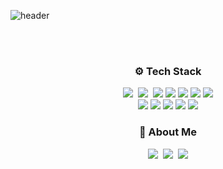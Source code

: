 ![header](https://capsule-render.vercel.app/api?type=soft&color=auto&height=150&section=header&text=JUNGMIN&fontSize=70&animation=twinkling)

<br />
<br />

<h3 align="center"> ⚙️ Tech Stack </h3>
<p align="center">
    <img src="https://img.shields.io/badge/html5-E34F26?style=flat&logo=html5&logoColor=white"/>&nbsp 
  <img src="https://img.shields.io/badge/css3-1572B6?style=flat&logo=css3&logoColor=white"/>&nbsp 
  <img src="https://img.shields.io/badge/javascript-F7DF1E?style=flat&logo=javascript&logoColor=white"/>
  <img src="https://img.shields.io/badge/React-61DAFB?style=flat&logo=React&logoColor=white"/>
  <img src="https://img.shields.io/badge/typescript-3178C6?style=flat&logo=typescript&logoColor=white"/>
  <img src="https://img.shields.io/badge/next.js-000000?style=flat&logo=next.js&logoColor=white"/>
  <img src="https://img.shields.io/badge/reactquery-FF4154?style=flat&logo=reactquery&logoColor=white"/>
  <br />
  <img src="https://img.shields.io/badge/styledcomponents-DB7093?style=flat&logo=styledcomponents&logoColor=white"/>
  <img src="https://img.shields.io/badge/tailwindcss-06B6D4?style=flat&logo=tailwindcss&logoColor=white"/>
  <img src="https://img.shields.io/badge/axios-5A29E4?style=flat&logo=axios&logoColor=white"/>
  <img src="https://img.shields.io/badge/github-181717?style=flat&logo=github&logoColor=white"/>
    <img src="https://img.shields.io/badge/figma-F24E1E?style=flat&logo=figma&logoColor=white"/>
</p>

<h3 align="center"> 🍭 About Me  </h3>
<p align="center">
  <a href="https://myprofile-beige.vercel.app"><img src="https://img.shields.io/badge/Portfolio-E4405F?style=flat-square&logo=portfolio&logoColor=white&link=https://myprofile-beige.vercel.app"/></a>&nbsp
  <a href="https://velog.io/@jungmin211"><img src="https://img.shields.io/badge/Blog-11B48A?style=flat-square&logo=Vimeo&logoColor=white&link=https://velog.io/@jungmin211"/></a>&nbsp
  <a href="mailto:jungmin.fe@gmail.com"><img src="https://img.shields.io/badge/Gmail-d14836?style=flat-square&logo=Gmail&logoColor=white&link=jungmin.fe@gmail.com"/></a>
</p>
<br>

<!--
**Leejungmin211/Leejungmin211** is a ✨ _special_ ✨ repository because its `README.md` (this file) appears on your GitHub profile.
Here are some ideas to get you started:

- 🔭 I’m currently working on ...
- 🌱 I’m currently learning ...
- 👯 I’m looking to collaborate on ...
- 🤔 I’m looking for help with ...
- 💬 Ask me about ...
- 📫 How to reach me: ...
- 😄 Pronouns: ...
- ⚡ Fun fact: ...
-->
